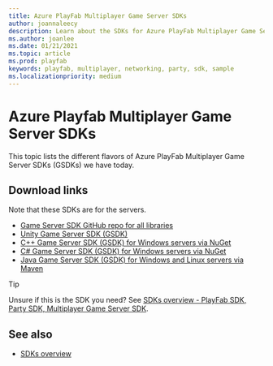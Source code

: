 ```yaml
---
title: Azure PlayFab Multiplayer Game Server SDKs
author: joannaleecy
description: Learn about the SDKs for Azure PlayFab Multiplayer Game Servers.
ms.author: joanlee
ms.date: 01/21/2021
ms.topic: article
ms.prod: playfab
keywords: playfab, multiplayer, networking, party, sdk, sample
ms.localizationpriority: medium
---
```


# Azure Playfab Multiplayer Game Server SDKs

This topic lists the different flavors of Azure PlayFab Multiplayer Game Server SDKs (GSDKs) we have today.

## Download links

Note that these SDKs are for the servers.
* [Game Server SDK GitHub repo for all libraries](https://github.com/PlayFab/gsdk)
* [Unity Game Server SDK (GSDK)](https://github.com/PlayFab/gsdk/tree/master/UnityGsdk)
* [C++ Game Server SDK (GSDK) for Windows servers via NuGet](https://www.nuget.org/packages/com.playfab.cppgsdk.v140)
* [C# Game Server SDK (GSDK) for Windows servers via NuGet](https://www.nuget.org/packages/com.playfab.csharpgsdk)
* [Java Game Server SDK (GSDK) for Windows and Linux servers via Maven](https://mvnrepository.com/artifact/com.playfab/gameserverSDK)

> [!Tip]
> Unsure if this is the SDK you need? See [SDKs overview - PlayFab SDK, Party SDK, Multiplayer Game Server SDK](../../../sdks/sdk-overview.md).

## See also

* [SDKs overview](../../../sdks/sdk-overview.md)